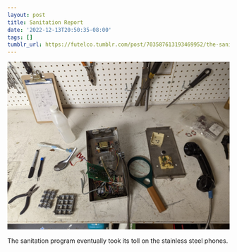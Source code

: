 ```yaml
---
layout: post
title: Sanitation Report
date: '2022-12-13T20:50:35-08:00'
tags: []
tumblr_url: https://futelco.tumblr.com/post/703587613193469952/the-sanitation-program-eventually-took-its-toll-on
---
```

 ![](/images/blog/a67e80b898638291ac5605e13f65a08e92faf9dd.jpg)  

The sanitation program eventually took its toll on the stainless steel phones.

